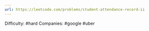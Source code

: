 ```yaml
---
url: https://leetcode.com/problems/student-attendance-record-ii
---
```


Difficulty: #hard
Companies: #google #uber